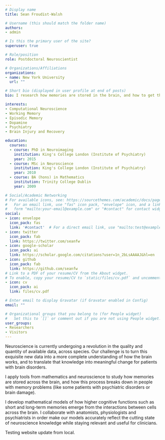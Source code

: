 ```yaml
---
# Display name
title: Sean Froudist-Walsh

# Username (this should match the folder name)
authors:
- admin

# Is this the primary user of the site?
superuser: true

# Role/position
role: Postdoctoral Neuroscientist

# Organizations/Affiliations
organizations:
- name: New York University
  url: ""

# Short bio (displayed in user profile at end of posts)
bio: I research how memories are stored in the brain, and how to get them back when they are lost.

interests:
- Computational Neuroscience
- Working Memory
- Episodic Memory
- Dopamine
- Psychiatry
- Brain Injury and Recovery

education:
  courses:
  - course: PhD in Neuroimaging
    institution: King's College London (Institute of Psychiatry)
    year: 2015
  - course: MSc in Neuroscience
    institution: King's College London (Institute of Psychiatry)
    year: 2010
  - course: BA (hons) in Mathematics
    institution: Trinity College Dublin
    year: 2009

# Social/Academic Networking
# For available icons, see: https://sourcethemes.com/academic/docs/page-builder/#icons
#   For an email link, use "fas" icon pack, "envelope" icon, and a link in the
#   form "mailto:your-email@example.com" or "#contact" for contact widget.
social:
- icon: envelope
  icon_pack: fas
  link: '#contact'  # For a direct email link, use "mailto:test@example.org".
- icon: twitter
  icon_pack: fab
  link: https://twitter.com/seanfw
- icon: google-scholar
  icon_pack: ai
  link: https://scholar.google.com/citations?user=1n_2bLsAAAAJ&hl=en
- icon: github
  icon_pack: fab
  link: https://github.com/seanfw
# Link to a PDF of your resume/CV from the About widget.
# To enable, copy your resume/CV to `static/files/cv.pdf` and uncomment the lines below.
- icon: cv
  icon_pack: ai
  link: files/cv.pdf

# Enter email to display Gravatar (if Gravatar enabled in Config)
email: ""

# Organizational groups that you belong to (for People widget)
#   Set this to `[]` or comment out if you are not using People widget.
user_groups:
- Researchers
- Visitors
---
```

Neuroscience is currently undergoing a revolution in the quality and quantity of available data, across species. Our challenge is to turn this exquisite new data into a more complete understanding of how the brain works, and to translate that knowledge into meaningful change for patients with brain disorders. 

I apply tools from mathematics and neuroscience to study how memories are stored across the brain, and how this process breaks down in people with memory problems (like some patients with psychiatric disorders or brain damage). 

I develop mathematical models of how higher cognitive functions such as short and long-term memories emerge from the interactions between cells across the brain. I collaborate with anatomists, physiologists and psychiatrists in order make our models accurately reflect the cutting state of neuroscience knowledge while staying relevant and useful for clinicians.

Testing website update from local. 
